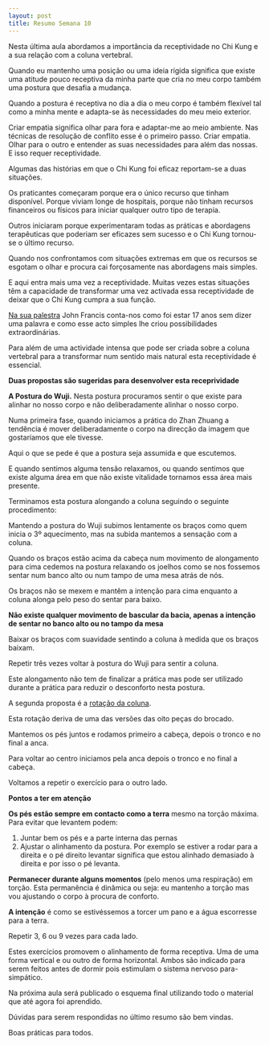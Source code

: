 ```yaml
---
layout: post
title: Resumo Semana 10
---
```

Nesta última aula abordamos a importância da receptividade no Chi Kung e a sua relação com a coluna vertebral. 

Quando eu mantenho uma posição ou uma ideia rígida significa que existe uma atitude pouco receptiva da minha parte que cria no meu corpo também uma postura que desafia a mudança. 

Quando a postura é receptiva no dia a dia o meu corpo é também flexível tal como a minha mente e adapta-se às necessidades do meu meio exterior. 

Criar empatia significa olhar para fora e adaptar-me ao meio ambiente. Nas técnicas de resolução de conflito esse é o primeiro passo. Criar empatia. Olhar para o outro e entender as suas necessidades para além das nossas. E isso requer receptividade. 

Algumas das histórias em que o Chi Kung foi eficaz reportam-se a duas situações.

Os praticantes começaram porque era o único recurso que tinham disponível. Porque viviam longe de hospitais, porque não tinham recursos financeiros ou físicos para iniciar qualquer outro tipo de terapia.

Outros iniciaram porque experimentaram todas as práticas e abordagens terapêuticas que poderiam ser eficazes sem sucesso e o Chi Kung tornou-se o último recurso. 

Quando nos confrontamos com situações extremas em que os recursos se esgotam o olhar e procura cai forçosamente nas abordagens mais simples.

E aqui entra mais uma vez a receptividade. Muitas vezes estas situações têm a capacidade de transformar uma vez activada essa receptividade de deixar que o Chi Kung cumpra a sua função. 

[Na sua palestra](http://www.ted.com/talks/john_francis_walks_the_earth) John Francis conta-nos como foi estar 17 anos sem dizer uma palavra e como esse acto simples lhe criou possibilidades extraordinárias.  

Para além de uma actividade intensa que pode ser criada sobre a coluna vertebral para a transformar num sentido mais natural esta receptividade é essencial. 

**Duas propostas são sugeridas para desenvolver esta receprividade**

**A Postura do Wuji.** Nesta postura procuramos sentir o que existe para alinhar no nosso corpo e não deliberadamente alinhar o nosso corpo.

Numa primeira fase, quando iniciamos a prática do Zhan Zhuang a tendência é mover deliberadamente o corpo na direcção da imagem que gostaríamos que ele tivesse. 

Aqui o que se pede é que a postura seja assumida e que escutemos. 

E quando sentimos alguma tensão relaxamos, ou quando sentimos que existe alguma área em que não existe vitalidade tornamos essa área mais presente. 

Terminamos esta postura alongando a coluna seguindo o seguinte procedimento: 

Mantendo a postura do Wuji subimos lentamente os braços como quem inicia o 3º aquecimento, mas na subida mantemos a sensação com a coluna. 

Quando os braços estão acima da cabeça num movimento de alongamento para cima cedemos na postura relaxando os joelhos como se nos fossemos sentar num banco alto ou num tampo de uma mesa atrás de nós.

Os braços não se mexem e mantêm a intenção para cima enquanto a coluna alonga pelo peso do sentar para baixo. 

**Não existe qualquer movimento de bascular da bacia, apenas a intenção de sentar no banco alto ou no tampo da mesa**

Baixar os braços com suavidade sentindo a coluna à medida que os braços baixam.

Repetir três vezes voltar à postura do Wuji para sentir a coluna. 

Este alongamento não tem de finalizar a prática mas pode ser utilizado durante a prática para reduzir o desconforto nesta postura. 

A segunda proposta é a [rotação da coluna](https://s3-eu-west-1.amazonaws.com/ck-language/rodar-coluna.mp4).

Esta rotação deriva de uma das versões das oito peças do brocado.

Mantemos os pés juntos e rodamos primeiro a cabeça, depois o tronco e no final a anca. 

Para voltar ao centro iniciamos pela anca depois o tronco e no final a cabeça. 

Voltamos a repetir o exercício para o outro lado. 

**Pontos a ter em atenção**

**Os pés estão sempre em contacto como a terra** mesmo na torção máxima. Para evitar que levantem podem:

1. Juntar bem os pés e a parte interna das pernas 
2. Ajustar o alinhamento da postura. Por exemplo se estiver a rodar para a direita e o pé direito levantar significa que estou alinhado demasiado à direita e por isso o pé levanta. 

**Permanecer durante alguns momentos** (pelo menos uma respiração) em torção. Esta permanência é dinâmica ou seja: eu mantenho a torção mas vou ajustando o corpo à procura de conforto. 

**A intenção** é como se estivéssemos a torcer um pano e a água escorresse para a terra. 

Repetir 3, 6 ou 9 vezes para cada lado. 

Estes exercícios promovem o alinhamento de forma receptiva. Uma de uma forma vertical e ou outro de forma horizontal. Ambos são indicado para serem feitos antes de dormir pois estimulam o sistema nervoso para-simpático. 

Na próxima aula será publicado o esquema final utilizando todo o material que até agora foi aprendido. 

Dúvidas para serem respondidas no último resumo são bem vindas. 

Boas práticas para todos. 
